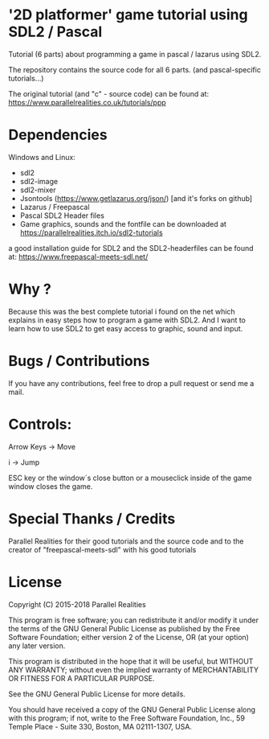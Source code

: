 # '2D platformer' game tutorial using SDL2 / Pascal

Tutorial (6 parts) about programming a game in pascal / lazarus using SDL2.

The repository contains the source code for all 6 parts. (and pascal-specific tutorials...)

The original tutorial (and "c" - source code) can be found at: https://www.parallelrealities.co.uk/tutorials/ppp

# Dependencies

Windows and Linux:

* sdl2
* sdl2-image
* sdl2-mixer
* Jsontools     (https://www.getlazarus.org/json/)  [and it's forks on github]
* Lazarus / Freepascal
* Pascal SDL2 Header files 
* Game graphics, sounds and the fontfile can be downloaded at https://parallelrealities.itch.io/sdl2-tutorials

a good installation guide for SDL2 and the SDL2-headerfiles can be found at:  https://www.freepascal-meets-sdl.net/

# Why ?

Because this was the best complete tutorial i found on the net which explains in easy steps how to program a game with SDL2. 
And I want to learn how to use SDL2 to get easy access to graphic, sound and input.

# Bugs / Contributions 

If you have any contributions, feel free to drop a pull request or send me a mail.

# Controls:

Arrow Keys -> Move

i -> Jump

ESC key or the window´s close button or a mouseclick inside of the game window closes the game.

# Special Thanks / Credits

Parallel Realities for their good tutorials and the source code and
to the creator of "freepascal-meets-sdl" with his good tutorials

# License

Copyright (C) 2015-2018 Parallel Realities

This program is free software; you can redistribute it and/or
modify it under the terms of the GNU General Public License
as published by the Free Software Foundation; either version 2
of the License, OR (at your option) any later version.

This program is distributed in the hope that it will be useful,
but WITHOUT ANY WARRANTY; without even the implied warranty of
MERCHANTABILITY OR FITNESS FOR A PARTICULAR PURPOSE.

See the GNU General Public License for more details.

You should have received a copy of the GNU General Public License
along with this program; if not, write to the Free Software
Foundation, Inc., 59 Temple Place - Suite 330, Boston, MA  02111-1307, USA.

